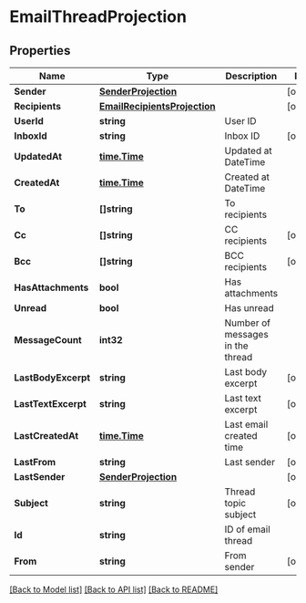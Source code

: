 # EmailThreadProjection

## Properties

Name | Type | Description | Notes
------------ | ------------- | ------------- | -------------
**Sender** | [**SenderProjection**](SenderProjection) |  | [optional] 
**Recipients** | [**EmailRecipientsProjection**](EmailRecipientsProjection) |  | [optional] 
**UserId** | **string** | User ID | 
**InboxId** | **string** | Inbox ID | [optional] 
**UpdatedAt** | [**time.Time**](time.Time) | Updated at DateTime | 
**CreatedAt** | [**time.Time**](time.Time) | Created at DateTime | 
**To** | **[]string** | To recipients | 
**Cc** | **[]string** | CC recipients | [optional] 
**Bcc** | **[]string** | BCC recipients | [optional] 
**HasAttachments** | **bool** | Has attachments | 
**Unread** | **bool** | Has unread | 
**MessageCount** | **int32** | Number of messages in the thread | 
**LastBodyExcerpt** | **string** | Last body excerpt | [optional] 
**LastTextExcerpt** | **string** | Last text excerpt | [optional] 
**LastCreatedAt** | [**time.Time**](time.Time) | Last email created time | [optional] 
**LastFrom** | **string** | Last sender | [optional] 
**LastSender** | [**SenderProjection**](SenderProjection) |  | [optional] 
**Subject** | **string** | Thread topic subject | [optional] 
**Id** | **string** | ID of email thread | 
**From** | **string** | From sender | [optional] 

[[Back to Model list]](../README#documentation-for-models) [[Back to API list]](../README#documentation-for-api-endpoints) [[Back to README]](../README)


